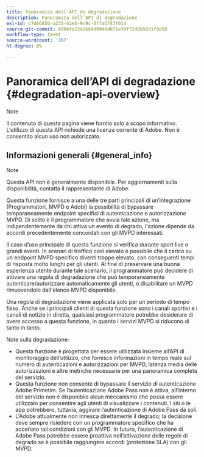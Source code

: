 ```yaml
---
title: Panoramica dell’API di degradazione
description: Panoramica dell’API di degradazione
exl-id: c7d6685b-a235-42eb-9c9c-0ffa1747f614
source-git-commit: 8896fa2242664d09ddd871af8f72d8858d1f0d50
workflow-type: tm+mt
source-wordcount: '367'
ht-degree: 0%

---
```


# Panoramica dell’API di degradazione {#degradation-api-overview}

>[!NOTE]
>
>Il contenuto di questa pagina viene fornito solo a scopo informativo. L’utilizzo di questa API richiede una licenza corrente di Adobe. Non è consentito alcun uso non autorizzato.

## Informazioni generali {#general_info}

>[!NOTE]
>
>Questa API non è generalmente disponibile. Per aggiornamenti sulla disponibilità, contatta il rappresentante di Adobe.

Questa funzione fornisce a una delle tre parti principali di un’integrazione (Programmatori, MVPD e Adobi) la possibilità di bypassare temporaneamente endpoint specifici di autenticazione e autorizzazione MVPD. Di solito è il programmatore che avvia tale azione, ma indipendentemente da chi attiva un evento di degrado, l&#39;azione dipende da accordi precedentemente concordati con gli MVPD interessati.

Il caso d’uso principale di questa funzione si verifica durante sport live o grandi eventi. In scenari di traffico così elevato è possibile che il carico su un endpoint MVPD specifico diventi troppo elevato, con conseguenti tempi di risposta molto lunghi per gli utenti. Al fine di preservare una buona esperienza utente durante tale scenario, il programmatore può decidere di attivare una regola di degradazione che può temporaneamente autenticare/autorizzare automaticamente gli utenti, o disabilitare un MVPD rimuovendolo dall&#39;elenco MVPD disponibile.

Una regola di degradazione viene applicata solo per un periodo di tempo fisso. Anche se i principali clienti di questa funzione sono i canali sportivi e i canali di notizie in diretta, qualsiasi programmatore potrebbe desiderare di avere accesso a questa funzione, in quanto i servizi MVPD si riducono di tanto in tanto.

Note sulla degradazione:

* Questa funzione è progettata per essere utilizzata insieme all’API di monitoraggio dell’utilizzo, che fornisce informazioni in tempo reale sul numero di autenticazioni e autorizzazioni per MVPD, latenza media delle autorizzazioni e altre metriche necessarie per una panoramica completa del servizio.
* Questa funzione non consente di bypassare il servizio di autenticazione Adobe Primetim. Se l’autenticazione Adobe Pass non è attiva, all’interno del servizio non è disponibile alcun meccanismo che possa essere utilizzato per consentire agli utenti di visualizzare i contenuti. I siti o le app potrebbero, tuttavia, aggirare l’autenticazione di Adobe Pass da soli.
* L&#39;Adobe attualmente non innesca direttamente il degrado; la decisione deve sempre risiedere con un programmatore specifico che ha accettato tali condizioni con gli MVPD. In futuro, l’autenticazione di Adobe Pass potrebbe essere proattiva nell’attivazione delle regole di degrado se è possibile raggiungere accordi (protezione SLA) con gli MVPD.

<!--
## Related Information {#related}

- [ESM API](/help/authentication/entitlement-service-monitoring-api.md)
- [Server-side Metrics](/help/authentication/understanding-serverside-metrics.md)
-->
